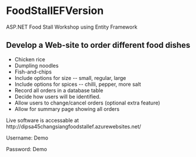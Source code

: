 # FoodStallEFVersion
ASP.NET Food Stall Workshop using Entity Framework

## Develop a Web-site to order different food dishes
<ul>
<li>Chicken rice</li>
<li>Dumpling noodles</li>
<li>Fish-and-chips</li>
<li>Include options for size -- small, regular, large</li>
<li>Include options for spices -- chilli, pepper, more salt</li>
<li>Record all orders in a database table</li>
<li>Decide how users will be identified.</li>
<li>Allow users to change/cancel orders (optional extra feature)</li>
<li>Allow for summary page showing all orders</li>
</ul>
<p>
Live software is accessable at http://dipsa45changsiangfoodstallef.azurewebsites.net/
</p>
<p>Username: Demo</p>
<p>Password: Demo</p>
